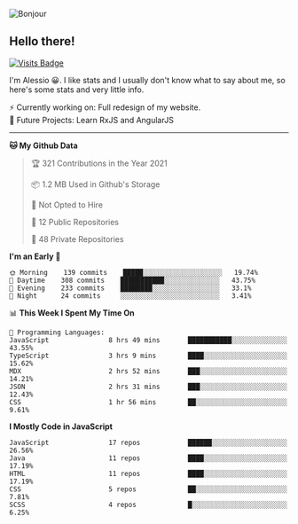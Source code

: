 ![Bonjour](https://i.redd.it/ayih4qogh2a51.png)

## Hello there!
[![Visits Badge](https://badges.pufler.dev/visits/PandaSekh/PandaSekh)](https://alessiofranceschi.me)

I'm Alessio 😀. I like stats and I usually don't know what to say about me, so here's some stats and very little info.

⚡ Currently working on: Full redesign of my website.  
🤔 Future Projects: Learn RxJS and AngularJS

---

<!--START_SECTION:waka-->
**🐱 My Github Data** 

> 🏆 321 Contributions in the Year 2021
 > 
> 📦 1.2 MB Used in Github's Storage 
 > 
> 🚫 Not Opted to Hire
 > 
> 📜 12 Public Repositories 
 > 
> 🔑 48 Private Repositories  
 > 
**I'm an Early 🐤** 

```text
🌞 Morning    139 commits    █████░░░░░░░░░░░░░░░░░░░░   19.74% 
🌆 Daytime    308 commits    ███████████░░░░░░░░░░░░░░   43.75% 
🌃 Evening    233 commits    ████████░░░░░░░░░░░░░░░░░   33.1% 
🌙 Night      24 commits     ░░░░░░░░░░░░░░░░░░░░░░░░░   3.41%

```


📊 **This Week I Spent My Time On** 

```text
💬 Programming Languages: 
JavaScript               8 hrs 49 mins       ███████████░░░░░░░░░░░░░░   43.55% 
TypeScript               3 hrs 9 mins        ████░░░░░░░░░░░░░░░░░░░░░   15.62% 
MDX                      2 hrs 52 mins       ███░░░░░░░░░░░░░░░░░░░░░░   14.21% 
JSON                     2 hrs 31 mins       ███░░░░░░░░░░░░░░░░░░░░░░   12.43% 
CSS                      1 hr 56 mins        ██░░░░░░░░░░░░░░░░░░░░░░░   9.61%

```

**I Mostly Code in JavaScript** 

```text
JavaScript               17 repos            ██████░░░░░░░░░░░░░░░░░░░   26.56% 
Java                     11 repos            ████░░░░░░░░░░░░░░░░░░░░░   17.19% 
HTML                     11 repos            ████░░░░░░░░░░░░░░░░░░░░░   17.19% 
CSS                      5 repos             ██░░░░░░░░░░░░░░░░░░░░░░░   7.81% 
SCSS                     4 repos             █░░░░░░░░░░░░░░░░░░░░░░░░   6.25%

```



<!--END_SECTION:waka-->
